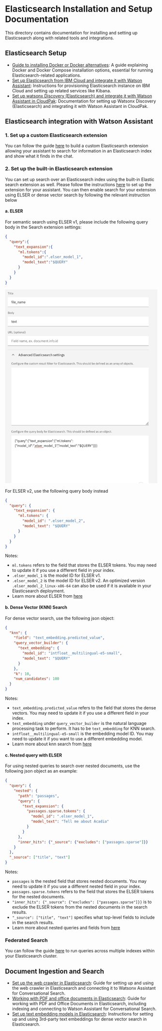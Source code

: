 # Elasticsearch Installation and Setup Documentation

This directory contains documentation for installing and setting up Elasticsearch along with related tools and integrations.

## Elasticsearch Setup
- [Guide to installing Docker or Docker alternatives](how_to_install_docker.md): A guide explaining Docker and Docker Compose installation options, essential for running Elasticsearch-related applications.
- [Set up Elasticsearch from IBM Cloud and integrate it with Watson Assistant](ICD_Elasticsearch_install_and_setup.md): Instructions for provisioning Elasticsearch instance on IBM Cloud and setting up related services like Kibana.
- [Set up watsonx Discovery (Elasticsearch) and integrate it with Watson Assistant in CloudPak](watsonx_discovery_install_and_setup.md): Documentation for setting up Watsonx Discovery (Elasticsearch) and integrating it with Watson Assistant in CloudPak.

## Elasticsearch integration with Watson Assistant
### 1. Set up a custom Elasticsearch extension
You can follow the guide [here](../../starter-kits/elasticsearch/README.md) to build a custom Elasticsearch extension allowing your assistant to search for information in an Elasticsearch index and show what it finds in the chat.
### 2. Set up the built-in Elasticsearch extension
You can set up search over an Elasticsearch index using the built-in Elastic search extension as well. Please follow the instructions [here](https://cloud.ibm.com/docs/watson-assistant?topic=watson-assistant-search-elasticsearch-add) to set up the extension for your assistant. You can then enable search for your extension using ELSER or dense vector search by following the relevant instruction below 

#### a. ELSER
For semantic search using ELSER v1, please include the following query body in the Search extension settings:

```json
{
  "query":{
    "text_expansion":{
      "ml.tokens":{
        "model_id":".elser_model_1",
        "model_text":"$QUERY"
      }
    }
  }
}
```

<img src="assets/query_body_for_elasticsearch.png" width="547" height="638" />

For ELSER v2, use the following query body instead
```json
{
  "query": {
    "text_expansion": {
      "ml.tokens": {
        "model_id": ".elser_model_2",
        "model_text": "$QUERY"
      }
    }
  }
}
```
Notes:
* `ml.tokens` refers to the field that stores the ELSER tokens. You may need to update it if you use a different field in your index.
* `.elser_model_1` is the model ID for ELSER v1.
* `.elser_model_2` is the model ID for ELSER v2. An optimized version `.elser_model_2_linux-x86-64` can also be used if it is available in your Elasticsearch deployment.
* Learn more about ELSER from [here](https://www.elastic.co/guide/en/elasticsearch/reference/current/semantic-search-elser.html)


#### b. Dense Vector (KNN) Search
For dense vector search, use the following json object:
```json
{
  "knn": {
    "field": "text_embedding.predicted_value",
    "query_vector_builder": {
      "text_embedding": {
        "model_id": "intfloat__multilingual-e5-small",
        "model_text": "$QUERY"
      }
    },
    "k": 10,
    "num_candidates": 100
  }
}
```
Notes:
* `text_embedding.predicted_value` refers to the field that stores the dense vectors. You may need to update it if you use a different field in your index.
* `text_embedding` under `query_vector_builder` is the natural language processing task to perform. It has to be `text_embedding` for KNN search.
* `intfloat__multilingual-e5-small` is the embedding model ID. You may need to update it if you want to use a different embedding model.
* Learn more about knn search from [here](https://www.elastic.co/guide/en/elasticsearch/reference/current/knn-search.html)

#### c. Nested query with ELSER
For using nested queries to search over nested documents, use the following json object as an example:
```json
{
  "query": {
    "nested": {
      "path": "passages",
      "query": {
        "text_expansion": {
          "passages.sparse.tokens": {
            "model_id": ".elser_model_1",
            "model_text": "Tell me about Acadia"
          }
        }
      },
      "inner_hits": {"_source": {"excludes": ["passages.sparse"]}}
    }
  },
  "_source": ["title", "text"]
}
```
Notes:
* `passages` is the nested field that stores nested documents. You may need to update it if you use a different nested field in your index.
* `passages.sparse.tokens` refers to the field that stores the ELSER tokens for the nested documents.
* `"inner_hits": {"_source": {"excludes": ["passages.sparse"]}}` is to exclude the ELSER tokens from the nested documents in the search results.
* `"_source": ["title", "text"]` specifies what top-level fields to include in the search results.
* Learn more about nested queries and fields from [here](https://www.elastic.co/guide/en/elasticsearch/reference/current/query-dsl-nested-query.html)

### Federated Search
You can follow the guide [here](federated_search.md) to run queries across multiple indexes within your Elasticsearch cluster.

## Document Ingestion and Search
- [Set up the web crawler in Elasticsearch](how_to_use_web_crawler_in_elasticsearch.md): Guide for setting up and using the web crawler in Elasticsearch and connecting it to Watsonx Assistant for Conversational Search.
- [Working with PDF and office documents in Elasticsearch](how_to_index_pdf_and_office_documents_elasticsearch.md): Guide for working with PDF and Office Documents in Elasticsearch, including indexing and connecting to Watson Assistant for Conversational Search.
- [Set up text embedding models in Elasticsearch](text_embedding_deploy_and_use.md): Instructions for setting up and using 3rd-party text embeddings for dense vector search in Elasticsearch.
